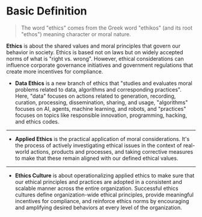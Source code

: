 # Basic Definition
> The word "ethics" comes from the Greek word "ethikos" (and its root "ethos") meaning character or moral nature.

**Ethics** is about the shared values and moral principles that govern our behavior in society. Ethics is based not on laws but on 
widely accepted norms of what is "right vs. wrong". However, ethical considerations can influence corporate governance initiatives and government regulations 
that create more incentives for compliance.


- **Data Ethics** is a new branch of ethics that "studies and evaluates moral problems related to data, algorithms and corresponding practices". Here, "data" focuses 
on actions related to generation, recording, curation, processing, dissemination, sharing, and usage, "algorithms" focuses on AI, agents, machine learning, and robots, 
and "practices" focuses on topics like responsible innovation, programming, hacking, and ethics codes.
___
- **Applied Ethics** is the practical application of moral considerations. It's the process of actively investigating ethical issues in the context of real-world actions, 
products and processes, and taking corrective measures to make that these remain aligned with our defined ethical values.
___
- **Ethics Culture** is about operationalizing applied ethics to make sure that our ethical principles and practices are adopted in a consistent and scalable manner across the 
entire organization. Successful ethics cultures define organization-wide ethical principles, provide meaningful incentives for compliance, and reinforce ethics norms by encouraging
and amplifying desired behaviors at every level of the organization.